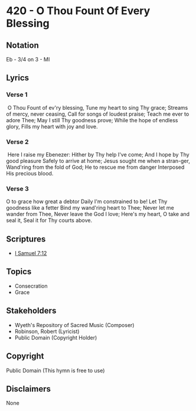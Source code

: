 # 420 - O Thou Fount Of Every Blessing

## Notation

Eb - 3/4 on 3 - MI

## Lyrics

### Verse 1

 O Thou Fount of ev'ry blessing, Tune my heart to sing Thy grace;  Streams of mercy, never ceasing, Call for songs of loudest praise; Teach me ever to adore Thee; May I still Thy goodness prove; While the hope of endless glory, Fills my heart with joy and love. 

### Verse 2

 Here I raise my Ebenezer:  Hither by Thy help I've come; And I hope by Thy good pleasure Safely to arrive at home; Jesus sought me when a stran-ger,  Wand'ring from the fold of God; He to rescue me from danger Interposed His precious blood.

### Verse 3

O to grace how great a debtor Daily I'm constrained to be! Let Thy goodness like a fetter Bind my wand'ring heart to Thee; Never let me wander from Thee, Never leave the God I love; Here's my heart, O take and seal it, Seal it for Thy courts above.


## Scriptures

- [I Samuel 7:12](https://www.biblegateway.com/passage/?search=I%20Samuel%207%3A12)

## Topics

- Consecration
- Grace

## Stakeholders

- Wyeth's Repository of Sacred Music (Composer)
- Robinson, Robert (Lyricist)
- Public Domain (Copyright Holder)

## Copyright

Public Domain
(This hymn is free to use)

## Disclaimers

None

